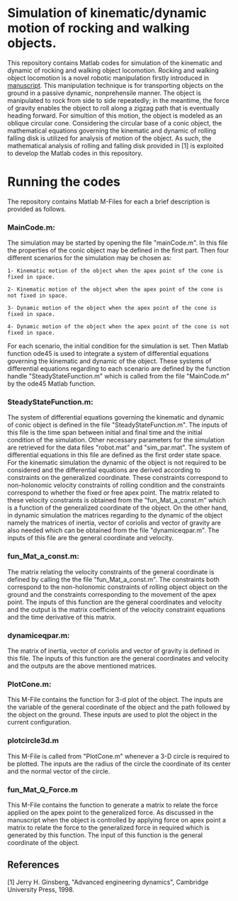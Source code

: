 



# Simulation of kinematic/dynamic motion of rocking and walking objects.

This repository contains Matlab codes for simulation of the kinematic and dynamic of rocking and walking object locomotion.
Rocking and walking object locomotion is a novel robotic manipulation firstly introduced in [manuscript](http://junseo.people.ust.hk/papers/rnw.pdf).
This manipulation technique is for transporting objects on the ground in a passive dynamic, nonprehensile manner. 
The object is manipulated to rock from side to side repeatedly; in the meantime, the force of gravity enables the object to roll along a zigzag path that is eventually heading forward.
For simultion of this motion, the object is modeled as an oblique circular cone. Considering the circular base of a conic object, the mathematical equations governing the kinematic
 and dynamic of rolling falling disk is utilized for analysis of motion of the object. As such, the mathematical analysis of rolling and falling disk provided in [1] is exploited
 to develop the Matlab codes in this repository.


# Running the codes

The repository contains Matlab M-Files for each a brief description is provided as follows.

### MainCode.m:

The simulation may be started by opening the file "mainCode.m". In this file the properties of the conic object may be defined in the first part. 
Then four different scenarios for the simulation may be chosen as:
    
	1- Kinematic motion of the object when the apex point of the cone is fixed in space.
	
	2- Kinematic motion of the object when the apex point of the cone is not fixed in space.

    3- Dynamic motion of the object when the apex point of the cone is fixed in space. 

    4- Dynamic motion of the object when the apex point of the cone is not fixed in space.
	
For each scenario, the initial condition for the simulation is set. Then Matlab function ode45 is used to integrate a system of differential equations governing 
the kinematic and dynamic of the object. These systems of differential equations regarding to each scenario are defined by the function handle "SteadyStateFunction.m" 
which is called from the file "MainCode.m" by the ode45 Matlab function. 


### SteadyStateFunction.m:

The system of differential equations governing the kinematic and dynamic of conic object is defined in the file "SteadyStateFunction.m". The inputs of this file is 
the time span between initial and final time and the initial condition of the simulation. Other necessary parameters for the simulation are retrieved for the data files
 "robot.mat" and "sim_par.mat". The system of differential equations in this file are defined as the first order state space. For the kinematic simulation the dynamic of the
 object is not required to be considered and the differential equations are derived according to constraints on the generalized coordinate. These constraints correspond
 to non-holonomic velocity constraints of rolling condition and the constraints correspond to whether the fixed or free apex point. The matrix related to these velocity 
 constraints is obtained from the "fun_Mat_a_const.m" which is a function of the generalized coordinate of the object.
 On the other hand, in dynamic simulation the matrices regarding to the dynamic of the object namely the matrices of inertia, vector of coriolis and vector of gravity are also
 needed which can be obtained from the file "dynamiceqpar.m". The inputs of this file are the general coordinate and velocity.
 
 
### fun_Mat_a_const.m:

The matrix relating the velocity constraints of the general coordinate is defined by calling the the file "fun_Mat_a_const.m".
The constraints both correspond to the non-holonomic constraints of rolling object object on the ground and the constraints corresponding to the movement of the apex point.
The inputs of this function are the general coordinates and velocity and the output is the matrix coefficient of the velocity constraint equations and the 
time derivative of this matrix.

### dynamiceqpar.m:

The matrix of inertia, vector of coriolis and vector of gravity is defined in this file.
The inputs of this function are the general coordinates and velocity and the outputs are the above mentioned matrices.

### PlotCone.m:

This M-File contains the function for 3-d plot of the object. The inputs are the variable of the general coordinate of the object and the path followed by 
the object on the ground. These inputs are used to plot the object in the current configuration.

### plotcircle3d.m

This M-File is called from "PlotCone.m" whenever a 3-D circle is required to be plotted. The inputs are the radius of the circle the coordinate of its center and the
normal vector of the circle.

### fun_Mat_Q_Force.m 

This M-File contains the function to generate a matrix to relate the force applied on the apex point to the generalized force.
As discussed in the manuscript when the object is controlled by applying force on apex point a matrix to relate the force to the generalized force in required 
which is generated by this function. The input of this function is the general coordinate of the object.




  
 
 
	
## References
[1] Jerry H. Ginsberg, "Advanced engineering dynamics", Cambridge University Press, 1998.




